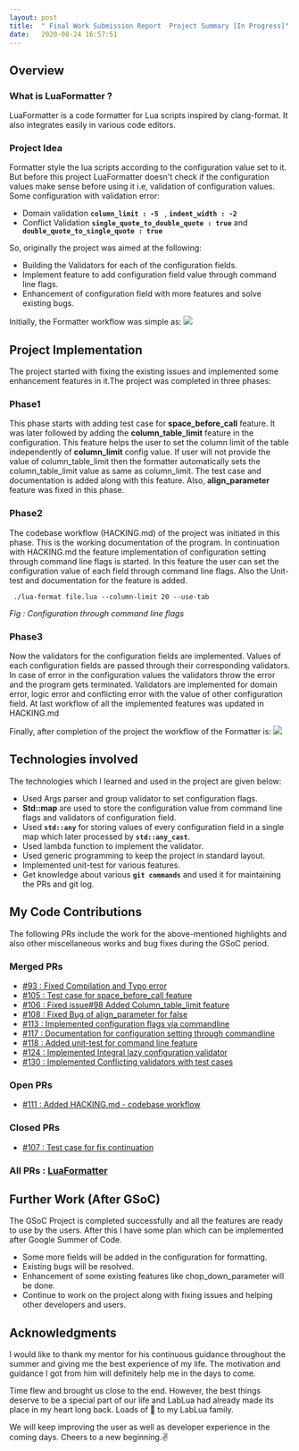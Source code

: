 ```yaml
---
layout: post
title:  " Final Work Submission Report  Project Summary [In Progress]"
date:   2020-08-24 16:57:51
---
```


## Overview

### What is LuaFormatter ?
LuaFormatter is a code formatter for Lua scripts inspired by clang-format. It also integrates easily in various code editors.  

### Project Idea
Formatter style the lua scripts according to the configuration value set to it. But before this project LuaFormatter doesn't check if the configuration values make sense before using it i.e, validation of configuration values. Some configuration with validation error:  
 * Domain validation **`column_limit : -5 `** , **`indent_width : -2`**
 * Conflict Validation **`single_quote_to_double_quote : true`** and **` double_quote_to_single_quote : true`**

So, originally the project was aimed at the following:
 * Building the Validators for each of the configuration fields.
 * Implement feature to add configuration field value through command line flags.
 * Enhancement of configuration field with more features and solve existing bugs.

Initially, the Formatter workflow was simple as:
<img src="{{ site.baseurl }}/assets/img/Before_project.png">

## Project Implementation
The project started with fixing the existing issues and implemented some enhancement features in it.The project was completed in three phases:  
### Phase1
This phase starts with adding test case for **space_before_call** feature. It was later followed by adding the **column_table_limit** feature in the configuration. This feature helps the user to set the column limit of the table independently of **column_limit** config value. If user will not provide the value of column_table_limit then the formatter automatically sets the column_table_limit value as same as column_limit. The test case and documentation is added along with this feature. Also, **align_parameter** feature was fixed in this phase.  

### Phase2
The codebase workflow (HACKING.md) of the project was initiated in this phase. This is the working documentation of the program. In continuation with HACKING.md the feature implementation of configuration setting through command line flags is started. In this feature the user can set the configuration value of each field through command line flags. Also the Unit-test and documentation for the feature is added.  

     ./lua-format file.lua --column-limit 20 --use-tab

*Fig : Configuration through command line flags*
### Phase3
Now the validators for the configuration fields are implemented. Values of each configuration fields are passed through their corresponding validators. In case of error in the configuration values the validators throw the error and the program gets terminated. Validators are implemented for domain error, logic error and conflicting error with the value of other configuration field. At last workflow of all the implemented features was updated in HACKING.md  


Finally, after completion of the project the workflow of the Formatter is:
<img src="{{ site.baseurl }}/assets/img/After_project.png">

## Technologies involved
The technologies which I learned and used in the project are given below:
 * Used Args parser and group validator to set configuration flags.
 * **Std::map** are used to store the configuration value from command line flags and validators of configuration field.
 * Used **`std::any`** for storing values of every configuration field in a single map which later processed by **`std::any_cast`**.
 * Used lambda function to implement the validator.
 * Used generic programming to keep the project in standard layout.
 * Implemented unit-test for various features.
 * Get knowledge about various **`git commands`** and used it for maintaining the PRs and git log.

## My Code Contributions
The following PRs include the work for the above-mentioned highlights and also other miscellaneous works and bug fixes during the GSoC period.
### Merged PRs
 * [#93 : Fixed Compilation and Typo error ](https://github.com/Koihik/LuaFormatter/pull/93)
 * [#105 : Test case for space_before_call feature ](https://github.com/Koihik/LuaFormatter/pull/105)
 * [#106 : Fixed issue#98 Added Column_table_limit feature ](https://github.com/Koihik/LuaFormatter/pull/106)
 * [#108 : Fixed Bug of align_parameter for false ](https://github.com/Koihik/LuaFormatter/pull/108)
 * [#113 : Implemented configuration flags via commandline](https://github.com/Koihik/LuaFormatter/pull/113)
 * [#117 : Documentation for configuration setting through commandline](https://github.com/Koihik/LuaFormatter/pull/117)
 * [#118 : Added unit-test for command line feature](https://github.com/Koihik/LuaFormatter/pull/118)
 * [#124 : Implemented Integral lazy configuration validator](https://github.com/Koihik/LuaFormatter/pull/124)
 * [#130 : Implemented Conflicting validators with test cases](https://github.com/Koihik/LuaFormatter/pull/130)

### Open PRs
 * [#111 : Added HACKING.md - codebase workflow](https://github.com/Koihik/LuaFormatter/pull/111)

### Closed PRs
 * [#107 : Test case for fix continuation](https://github.com/Koihik/LuaFormatter/pull/107)
### All PRs : [LuaFormatter](https://github.com/Koihik/LuaFormatter/pulls?q=is%3Apr+author%3Akaranankit01)

## Further Work (After GSoC)
The GSoC Project is completed successfully and all the features are ready to use by the users. After this I have some plan which can be implemented after Google Summer of Code.
 * Some more fields will be added in the configuration for formatting.
 * Existing bugs will be resolved.
 * Enhancement of some existing features like chop_down_parameter will be done.
 * Continue to work on the project along with fixing issues and helping other developers and users.


## Acknowledgments
I would like to thank my mentor for his continuous guidance throughout the summer and giving me the best experience of my life. The motivation and guidance I got from him will definitely help me in the days to come.  

Time flew and brought us close to the end. However, the best things deserve to be a special part of our life and LabLua had already made its place in my heart long back. Loads of 💖 to my LabLua family.  

We will keep improving the user as well as developer experience in the coming days. Cheers to a new beginning.✌
